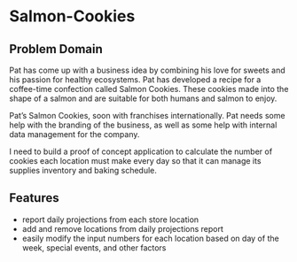 # Salmon-Cookies

## Problem Domain

Pat has come up with a business idea by combining his love for sweets and his passion for healthy ecosystems. Pat has developed a recipe for a coffee-time confection called Salmon Cookies. These cookies made into the shape of a salmon and are suitable for both humans and salmon to enjoy.

Pat’s Salmon Cookies, soon with franchises internationally.
Pat needs some help with the branding of the business, as well as some help with internal data management for the company.

I need to build a proof of concept application to calculate the number of cookies each location must make every day so that it can manage its supplies inventory and baking schedule.

## Features

- report daily projections from each store location
- add and remove locations from daily projections report
- easily modify the input numbers for each location based on day of the week, special events, and other factors
